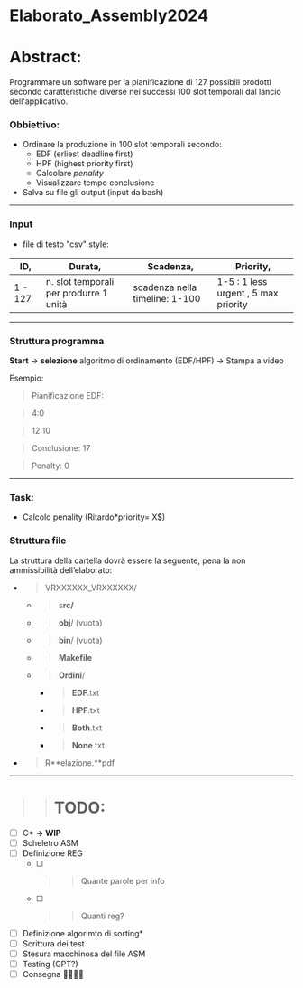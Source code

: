 # Elaborato_Assembly2024

# Abstract:

Programmare un software per la pianificazione di 127 possibili prodotti secondo caratteristiche diverse nei successi 100 slot temporali dal lancio dell'applicativo.

### Obbiettivo:

- Ordinare la produzione in 100 slot temporali secondo:
   - EDF (erliest deadline first)
   - HPF (highest priority first)
   - Calcolare *penality*
   - Visualizzare tempo conclusione
- Salva su file gli output (input da bash)

----

### Input

- file di testo "csv" style:

| **ID,** | **Durata,**                            | **Scadenza,**                  | **Priority,**                        |
| ------- | -------------------------------------- | ------------------------------ | ------------------------------------ |
| 1 - 127 | n. slot temporali per produrre 1 unità | scadenza nella timeline: 1-100 | 1-5 : 1 less urgent , 5 max priority |

----

### Struttura programma

**Start** → **selezione** algoritmo di ordinamento (EDF/HPF) → Stampa a video

Esempio:

> Pianificazione EDF:

> 4:0

> 12:10

> Conclusione: 17

> Penalty: 0

----

### Task:

- Calcolo penality (Ritardo*priority= X$)

### Struttura file

La struttura della cartella dovrà essere la seguente, pena la non ammissibilità dell’elaborato:

- > VRXXXXXX_VRXXXXXX/
   - > s**rc/**
   - > **obj**/ (vuota)
   - > **bin**/ (vuota)
   - > **Makefile**
   - > **Ordini**/
      - > **EDF**.txt
      - > **HPF**.txt
      - > **Both**.txt
      - > **None**.txt
- > R**elazione.**pdf

----

> > # TODO:

- [ ] C*     **→ WIP**
- [ ] Scheletro ASM
- [ ] Definizione REG
   - [ ] > > Quante parole per info
   - [ ] > > Quanti reg?
- [ ] Definizione algorimto di sorting*
- [ ] Scrittura dei test
- [ ] Stesura macchinosa del file ASM
- [ ] Testing (GPT?)
- [ ] Consegna 🎉🥳🎊🎈
